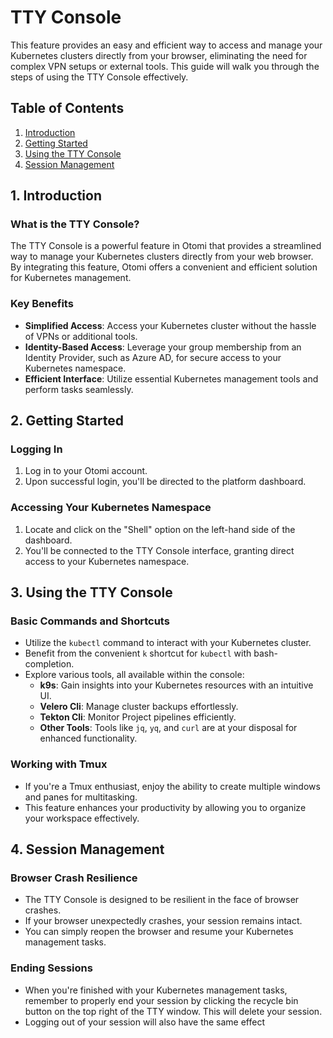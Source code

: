 # TTY Console

This feature provides an easy and efficient way to access and manage your Kubernetes clusters directly from your browser, eliminating the need for complex VPN setups or external tools. This guide will walk you through the steps of using the TTY Console effectively.

## Table of Contents

1. [Introduction](#1-introduction)
2. [Getting Started](#2-getting-started)
3. [Using the TTY Console](#3-using-the-tty-console)
4. [Session Management](#4-session-management)

## 1. Introduction

### What is the TTY Console?

The TTY Console is a powerful feature in Otomi that provides a streamlined way to manage your Kubernetes clusters directly from your web browser. By integrating this feature, Otomi offers a convenient and efficient solution for Kubernetes management.

### Key Benefits

- **Simplified Access**: Access your Kubernetes cluster without the hassle of VPNs or additional tools.
- **Identity-Based Access**: Leverage your group membership from an Identity Provider, such as Azure AD, for secure access to your Kubernetes namespace.
- **Efficient Interface**: Utilize essential Kubernetes management tools and perform tasks seamlessly.

## 2. Getting Started

### Logging In

1. Log in to your Otomi account.
2. Upon successful login, you'll be directed to the platform dashboard.

### Accessing Your Kubernetes Namespace

1. Locate and click on the "Shell" option on the left-hand side of the dashboard.
2. You'll be connected to the TTY Console interface, granting direct access to your Kubernetes namespace.


## 3. Using the TTY Console

### Basic Commands and Shortcuts

- Utilize the `kubectl` command to interact with your Kubernetes cluster.
- Benefit from the convenient `k` shortcut for `kubectl` with bash-completion.
- Explore various tools, all available within the console:
    - **k9s**: Gain insights into your Kubernetes resources with an intuitive UI.
    - **Velero Cli**: Manage cluster backups effortlessly.
    - **Tekton Cli**: Monitor Project pipelines efficiently.
    - **Other Tools**: Tools like `jq`, `yq`, and `curl` are at your disposal for enhanced functionality.

### Working with Tmux

- If you're a Tmux enthusiast, enjoy the ability to create multiple windows and panes for multitasking.
- This feature enhances your productivity by allowing you to organize your workspace effectively.

## 4. Session Management

### Browser Crash Resilience

- The TTY Console is designed to be resilient in the face of browser crashes.
- If your browser unexpectedly crashes, your session remains intact.
- You can simply reopen the browser and resume your Kubernetes management tasks.

### Ending Sessions

- When you're finished with your Kubernetes management tasks, remember to properly end your session by clicking the recycle bin button on the top right of the TTY window. This will delete your session.
- Logging out of your session will also have the same effect 
